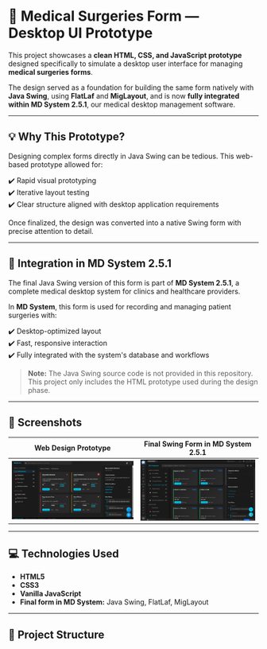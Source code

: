 # 🏥 Medical Surgeries Form — Desktop UI Prototype

This project showcases a **clean HTML, CSS, and JavaScript prototype** designed specifically to simulate a desktop user interface for managing **medical surgeries forms**.

The design served as a foundation for building the same form natively with **Java Swing**, using **FlatLaf** and **MigLayout**, and is now **fully integrated within MD System 2.5.1**, our medical desktop management software.

---

## 💡 Why This Prototype?

Designing complex forms directly in Java Swing can be tedious. This web-based prototype allowed for:

✔️ Rapid visual prototyping  
✔️ Iterative layout testing  
✔️ Clear structure aligned with desktop application requirements  

Once finalized, the design was converted into a native Swing form with precise attention to detail.

---

## 🚀 Integration in MD System 2.5.1

The final Java Swing version of this form is part of **MD System 2.5.1**, a complete medical desktop system for clinics and healthcare providers.

In **MD System**, this form is used for recording and managing patient surgeries with:

✔️ Desktop-optimized layout  
✔️ Fast, responsive interaction  
✔️ Fully integrated with the system's database and workflows  

> **Note:** The Java Swing source code is not provided in this repository. This project only includes the HTML prototype used during the design phase.

---

## 📸 Screenshots

| Web Design Prototype | Final Swing Form in MD System 2.5.1 |
|----------------------|-------------------------------------|
| ![Web Preview](assets/form-html-preview.png) | ![Swing Preview](assets/form-swing-preview.png) |

---

## 💻 Technologies Used

- **HTML5**  
- **CSS3**  
- **Vanilla JavaScript**  
- **Final form in MD System:** Java Swing, FlatLaf, MigLayout  

---

## 📂 Project Structure

